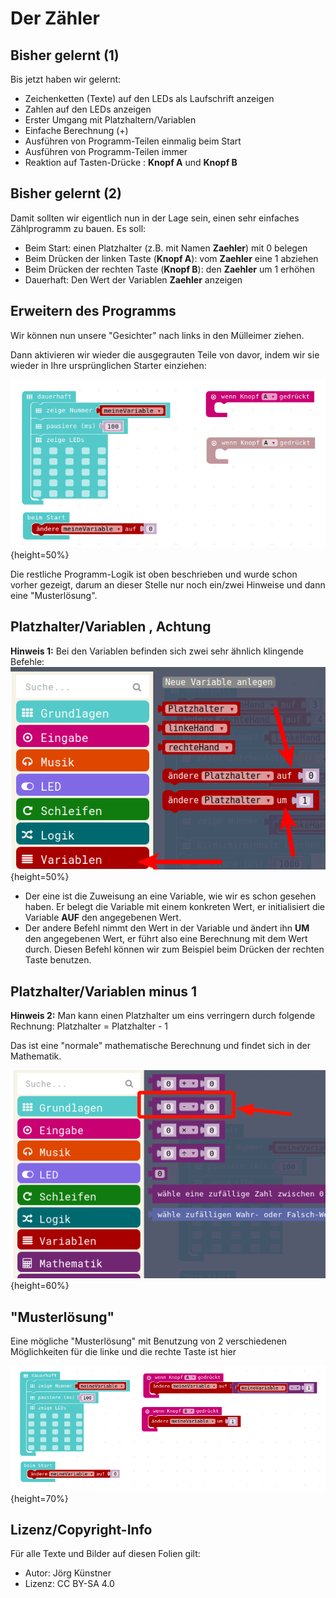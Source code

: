 # Der Zähler 

## Bisher gelernt (1)

Bis jetzt haben wir gelernt:

* Zeichenketten (Texte) auf den LEDs als Laufschrift anzeigen 
* Zahlen auf den LEDs anzeigen 
* Erster Umgang mit Platzhaltern/Variablen
* Einfache Berechnung (+)
* Ausführen von Programm-Teilen einmalig beim Start
* Ausführen von Programm-Teilen immer
* Reaktion auf Tasten-Drücke : __Knopf A__ und __Knopf B__

## Bisher gelernt (2)

Damit sollten wir eigentlich nun in der Lage sein, einen sehr einfaches Zählprogramm zu bauen.
Es soll: 

* Beim Start: einen Platzhalter (z.B. mit Namen __Zaehler__) mit 0 belegen
* Beim Drücken der linken Taste (__Knopf A__): vom  __Zaehler__ eine 1 abziehen
* Beim Drücken der rechten Taste (__Knopf B__): den __Zaehler__ um 1 erhöhen
* Dauerhaft: Den Wert der Variablen  __Zaehler__ anzeigen  


## Erweitern des Programms 

Wir können nun unsere "Gesichter" nach links in den Mülleimer ziehen.

Dann aktivieren wir wieder die ausgegrauten Teile von davor, indem wir sie wieder in Ihre ursprünglichen Starter einziehen:

![GrundGerüstZaehler](pics/GrundGeruestZaehler.png){height=50%}


Die restliche Programm-Logik ist oben beschrieben und wurde schon vorher gezeigt,  darum an dieser Stelle nur noch ein/zwei Hinweise und dann eine "Musterlösung".

## Platzhalter/Variablen , Achtung

__Hinweis 1:__ Bei den Variablen befinden sich zwei sehr ähnlich klingende Befehle:
![Variablen](pics/08_Variablen.png){height=50%}

* Der eine ist die Zuweisung an eine Variable, wie wir es schon gesehen haben.
  Er belegt die Variable mit einem konkreten Wert, er initialisiert die Variable __AUF__ den angegebenen Wert.
* Der andere Befehl nimmt den Wert in der Variable und ändert ihn __UM__ den angegebenen Wert, er führt also eine Berechnung mit dem Wert durch. Diesen Befehl können wir zum Beispiel beim Drücken der rechten Taste benutzen.

## Platzhalter/Variablen minus 1

**Hinweis 2:** Man kann einen Platzhalter um eins verringern durch folgende Rechnung:
Platzhalter = Platzhalter - 1

Das ist eine "normale" mathematische Berechnung und findet sich in der Mathematik.

![MinusRechnung](pics/MinusRechnung.png){height=60%}

## "Musterlösung"

Eine mögliche "Musterlösung" mit Benutzung von 2 verschiedenen Möglichkeiten für die linke und die rechte Taste ist hier

![ZaehlerFinal](pics/ZaehlerFinal.png){height=70%}





## Lizenz/Copyright-Info
Für alle Texte und Bilder auf diesen Folien gilt:

* Autor: Jörg Künstner
* Lizenz: CC BY-SA 4.0


